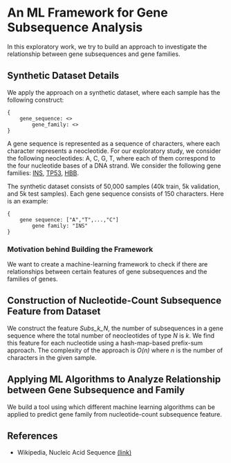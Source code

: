 # An ML Framework for Gene Subsequence Analysis

In this exploratory work, we try to build an approach to investigate the relationship
between gene subsequences and gene families.

## Synthetic Dataset Details

We apply the approach on a synthetic dataset, where each sample has the following construct:

```
{
	gene_sequence: <>
        gene_family: <>
}
```

A gene sequence is represented as a sequence of characters, where each character represents
a neocleotide. For our exploratory study, we consider the following neocleotides: A, C, G, T, 
where each of them correspond to the four nucleotide bases of a DNA strand. 
We consider the following gene families: [INS](https://medlineplus.gov/genetics/gene/ins/), [TP53](https://www.cancer.gov/publications/dictionaries/cancer-terms/def/tp53-gene), [HBB](https://medlineplus.gov/genetics/gene/hbb/). 

The synthetic dataset consists of 50,000 samples (40k train, 5k validation, and 5k test samples). 
Each gene sequence consists of 150 characters. Here is an example:

```
{
	gene sequence: ["A","T",...,"C"]
        gene family: "INS"
}
```

### Motivation behind Building the Framework

We want to create a machine-learning framework to check if there are relationships between
certain features of gene subsequences and the families of genes.

## Construction of Nucleotide-Count Subsequence Feature from Dataset

We construct the feature *Subs_k_N*, the number of subsequences in a gene
sequence where the total number of neocleotides of type *N* is *k*.  We find
this feature for each nucleotide using a hash-map-based prefix-sum approach.
The complexity of the approach is *O(n)* where *n* is the number of characters
in the given sample.

## Applying ML Algorithms to Analyze Relationship between Gene Subsequence and Family

We build a tool using which different machine learning algorithms can be applied
to predict gene family from nucleotide-count subsequence feature. 

## References

- Wikipedia, Nucleic Acid Sequence [(link)](https://en.wikipedia.org/wiki/Nucleic_acid_sequence)


